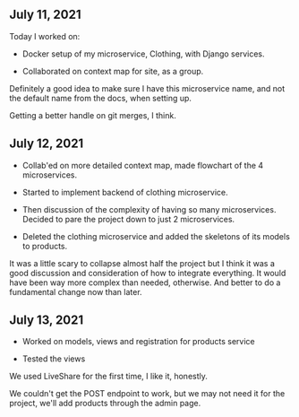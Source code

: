 ## July 11, 2021

Today I worked on:

* Docker setup of my microservice, Clothing, with Django services.

* Collaborated on context map for site, as a group.

Definitely a good idea to make sure I have this microservice name, and not the default name from the docs, when setting up.

Getting a better handle on git merges, I think.


## July 12, 2021

* Collab'ed on more detailed context map, made flowchart of the 4 microservices.

* Started to implement backend of clothing microservice.

* Then discussion of the complexity of having so many microservices. Decided to pare the project down to just 2 microservices.

* Deleted the clothing microservice and added the skeletons of its models to products.

It was a little scary to collapse almost half the project but I think it was a good discussion and consideration of how to integrate everything. It would have been way more complex than needed, otherwise. And better to do a fundamental change now than later.


## July 13, 2021

* Worked on models, views and registration for products service

* Tested the views

We used LiveShare for the first time, I like it, honestly.

We couldn't get the POST endpoint to work, but we may not need it for the project, we'll add products through the admin page.